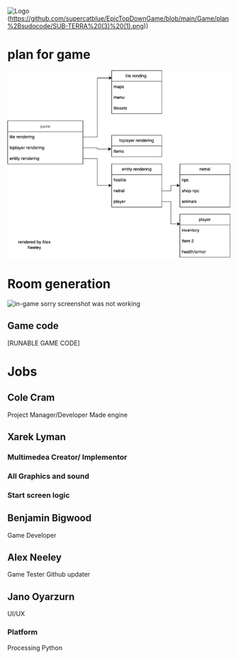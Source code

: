 ![Logo]((https://github.com/supercatblue/EpicTopDownGame/blob/main/Game/plan%2Bsudocode/SUB-TERRA%20(3)%20(1).png))(https://github.com/supercatblue/EpicTopDownGame/blob/main/Game/plan%2Bsudocode/SUB-TERRA%20(3)%20(1).png))

# plan for game 


![Class list](https://github.com/supercatblue/EpicTopDownGame/blob/main/Game/plan%2Bsudocode/plan1.drawio.png)

# Room generation

![in-game](Game/plan+sudocode/IMG_6207.HEIC)
sorry screenshot was not working
## Game code

[RUNABLE GAME CODE]


# Jobs

## Cole Cram
Project Manager/Developer
Made engine

## Xarek Lyman
### Multimedea Creator/ Implementor
### All Graphics and sound
### Start screen logic

## Benjamin Bigwood
Game Developer

## Alex Neeley
Game Tester
Github updater

## Jano Oyarzurn
UI/UX


### Platform 
Processing Python

